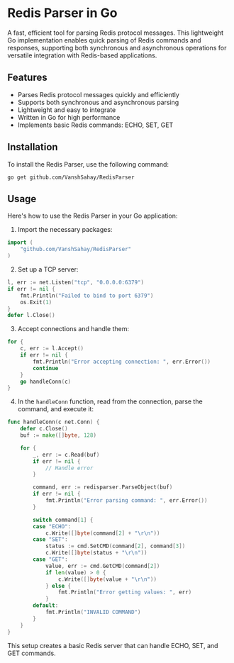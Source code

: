 # Redis Parser in Go

A fast, efficient tool for parsing Redis protocol messages. This lightweight Go implementation enables quick parsing of Redis commands and responses, supporting both synchronous and asynchronous operations for versatile integration with Redis-based applications.

## Features

-   Parses Redis protocol messages quickly and efficiently
-   Supports both synchronous and asynchronous parsing
-   Lightweight and easy to integrate
-   Written in Go for high performance
-   Implements basic Redis commands: ECHO, SET, GET

## Installation

To install the Redis Parser, use the following command:

```
go get github.com/VanshSahay/RedisParser
```

## Usage

Here's how to use the Redis Parser in your Go application:

1. Import the necessary packages:

```go
import (
    "github.com/VanshSahay/RedisParser"
)
```

2. Set up a TCP server:

```go
l, err := net.Listen("tcp", "0.0.0.0:6379")
if err != nil {
    fmt.Println("Failed to bind to port 6379")
    os.Exit(1)
}
defer l.Close()
```

3. Accept connections and handle them:

```go
for {
    c, err := l.Accept()
    if err != nil {
        fmt.Println("Error accepting connection: ", err.Error())
        continue
    }
    go handleConn(c)
}
```

4. In the `handleConn` function, read from the connection, parse the command, and execute it:

```go
func handleConn(c net.Conn) {
    defer c.Close()
    buf := make([]byte, 128)

    for {
        _, err := c.Read(buf)
        if err != nil {
            // Handle error
        }

        command, err := redisparser.ParseObject(buf)
        if err != nil {
            fmt.Println("Error parsing command: ", err.Error())
        }

        switch command[1] {
        case "ECHO":
            c.Write([]byte(command[2] + "\r\n"))
        case "SET":
            status := cmd.SetCMD(command[2], command[3])
            c.Write([]byte(status + "\r\n"))
        case "GET":
            value, err := cmd.GetCMD(command[2])
            if len(value) > 0 {
                c.Write([]byte(value + "\r\n"))
            } else {
                fmt.Println("Error getting values: ", err)
            }
        default:
            fmt.Println("INVALID COMMAND")
        }
    }
}
```

This setup creates a basic Redis server that can handle ECHO, SET, and GET commands.
